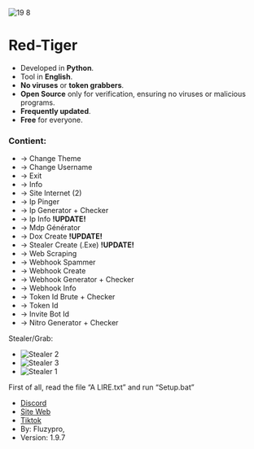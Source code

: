 ![19 8](https://github.com/fluzzzy/RedTiger-Fluzypro/assets/147531758/c4a08f55-cbf9-4efe-ac5f-1beab4c832b4)
# **Red-Tiger**

- Developed in **Python**.
- Tool in **English**.
- **No viruses** or **token grabbers**.
- **Open Source** only for verification, ensuring no viruses or malicious programs.
- **Frequently updated**.
- **Free** for everyone.
  
### Contient:


- -> Change Theme
- -> Change Username
- -> Exit
- -> Info
- -> Site Internet (2)
- -> Ip Pinger
- -> Ip Generator + Checker
- -> Ip Info                  ****!UPDATE!****
- -> Mdp Générator
- -> Dox Create               ****!UPDATE!****
- -> Stealer Create (.Exe)    ****!UPDATE!****
- -> Web Scraping
- -> Webhook Spammer
- -> Webhook Create
- -> Webhook Generator + Checker
- -> Webhook Info
- -> Token Id Brute + Checker
- -> Token Id
- -> Invite Bot Id
- -> Nitro Generator + Checker

Stealer/Grab:
- ![Stealer 2](https://github.com/fluzzzy/RedTiger-Fluzypro/assets/147531758/12a19802-f2a5-4b7a-b5f0-93523c907717)
- ![Stealer 3](https://github.com/fluzzzy/RedTiger-Fluzypro/assets/147531758/12fbb599-3ba5-4790-ae05-8531534abd8e)
- ![Stealer 1](https://github.com/fluzzzy/RedTiger-Fluzypro/assets/147531758/bb86ea23-1b20-4ce6-9750-d97e4f095b44)


First of all, read the file “A LIRE.txt” and run “Setup.bat”

- [Discord](https://discord.gg/VF4vqzpDsY)
- [Site Web](https://red-tiger.000webhostapp.com/accueil.html)
- [Tiktok](https://www.tiktok.com/@redtiger.tool)
- By: Fluzypro,
- Version: 1.9.7
